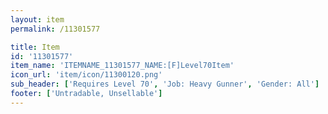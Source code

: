 ```yaml
---
layout: item
permalink: /11301577

title: Item
id: '11301577'
item_name: 'ITEMNAME_11301577_NAME:[F]Level70Item'
icon_url: 'item/icon/11300120.png'
sub_header: ['Requires Level 70', 'Job: Heavy Gunner', 'Gender: All']
footer: ['Untradable, Unsellable']
---
```

